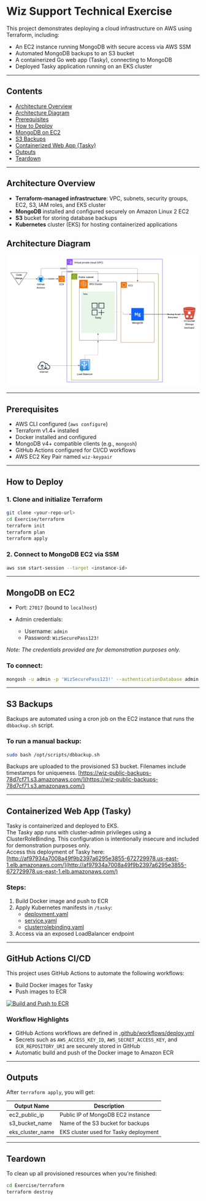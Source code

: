 # Wiz Support Technical Exercise

This project demonstrates deploying a cloud infrastructure on AWS using Terraform, including:

* An EC2 instance running MongoDB with secure access via AWS SSM
* Automated MongoDB backups to an S3 bucket
* A containerized Go web app (Tasky), connecting to MongoDB
* Deployed Tasky application running on an EKS cluster


---

## Contents

* [Architecture Overview](#architecture-overview)
* [Architecture Diagram](#architecture-diagram)
* [Prerequisites](#prerequisites)
* [How to Deploy](#how-to-deploy)
* [MongoDB on EC2](#mongodb-on-ec2)
* [S3 Backups](#s3-backups)
* [Containerized Web App (Tasky)](#containerized-web-app-tasky)
* [Outputs](#outputs)
* [Teardown](#teardown)

---

## Architecture Overview

* **Terraform-managed infrastructure**: VPC, subnets, security groups, EC2, S3, IAM roles, and EKS cluster
* **MongoDB** installed and configured securely on Amazon Linux 2 EC2
* **S3** bucket for storing database backups
* **Kubernetes** cluster (EKS) for hosting containerized applications

## Architecture Diagram

![Architecture Diagram](./assets/Architecture.png)


---

## Prerequisites

* AWS CLI configured (`aws configure`)
* Terraform v1.4+ installed
* Docker installed and configured
* MongoDB v4+ compatible clients (e.g., `mongosh`)
* GitHub Actions configured for CI/CD workflows
* AWS EC2 Key Pair named `wiz-keypair`

---

## How to Deploy

### 1. Clone and initialize Terraform

```bash
git clone <your-repo-url>
cd Exercise/terraform
terraform init
terraform plan
terraform apply
```

### 2. Connect to MongoDB EC2 via SSM

```bash
aws ssm start-session --target <instance-id>
```

---

## MongoDB on EC2

* Port: `27017` (bound to `localhost`)
* Admin credentials:

  * Username: `admin`
  * Password: `WizSecurePass123!`

*Note: The credentials provided are for demonstration purposes only.*

### To connect:

```bash
mongosh -u admin -p 'WizSecurePass123!' --authenticationDatabase admin
```

---

## S3 Backups

Backups are automated using a cron job on the EC2 instance that runs the `dbbackup.sh` script.

### To run a manual backup:

```bash
sudo bash /opt/scripts/dbbackup.sh
```

Backups are uploaded to the provisioned S3 bucket. Filenames include timestamps for uniqueness.
[https://wiz-public-backups-78d7cf71.s3.amazonaws.com/](https://wiz-public-backups-78d7cf71.s3.amazonaws.com/)

---

## Containerized Web App (Tasky)

Tasky is containerized and deployed to EKS.  
The Tasky app runs with cluster-admin privileges using a ClusterRoleBinding. This configuration is intentionally insecure and included for demonstration purposes only.  
Access this deployment of Tasky here: [http://af97934a7008a49f9b2397a6295e3855-672729978.us-east-1.elb.amazonaws.com/](http://af97934a7008a49f9b2397a6295e3855-672729978.us-east-1.elb.amazonaws.com/)

### Steps:

1. Build Docker image and push to ECR
2. Apply Kubernetes manifests in `/tasky`:
   - [deployment.yaml](./tasky/deployment.yaml)
   - [service.yaml](./tasky/service.yaml)
   - [clusterrolebinding.yaml](./tasky/clusterrolebinding.yaml)
3. Access via an exposed LoadBalancer endpoint

---

## GitHub Actions CI/CD

This project uses GitHub Actions to automate the following workflows:

* Build Docker images for Tasky
* Push images to ECR

[![Build and Push to ECR](https://github.com/AndrewKehr/Exercise/actions/workflows/deploy.yml/badge.svg)](https://github.com/AndrewKehr/Exercise/actions/workflows/deploy.yml)

### Workflow Highlights

* GitHub Actions workflows are defined in [.github/workflows/deploy.yml](./.github/workflows/deploy.yml)
* Secrets such as `AWS_ACCESS_KEY_ID`, `AWS_SECRET_ACCESS_KEY`, and `ECR_REPOSITORY_URI` are securely stored in GitHub
* Automatic build and push of the Docker image to Amazon ECR

---

## Outputs

After `terraform apply`, you will get:

| Output Name       | Description                             |
|-------------------|-----------------------------------------|
| ec2_public_ip     | Public IP of MongoDB EC2 instance       |
| s3_bucket_name    | Name of the S3 bucket for backups       |
| eks_cluster_name  | EKS cluster used for Tasky deployment   |

---

## Teardown

To clean up all provisioned resources when you're finished:

```bash
cd Exercise/terraform
terraform destroy
```